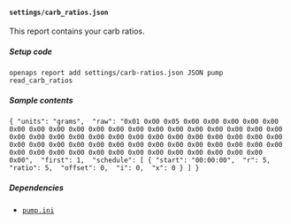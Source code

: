#### `settings/carb_ratios.json`
This report contains your carb ratios.
##### Setup code
`openaps report add settings/carb-ratios.json JSON pump read_carb_ratios`
##### Sample contents
`{
  "units": "grams", 
  "raw": "0x01 0x00 0x05 0x00 0x00 0x00 0x00 0x00 0x00 0x00 0x00 0x00 0x00 0x00 0x00 0x00 0x00 0x00 0x00 0x00 0x00 0x00 0x00 0x00 0x00 0x00 0x00 0x00 0x00 0x00 0x00 0x00 0x00 0x00 0x00 0x00 0x00 0x00 0x00 0x00 0x00 0x00 0x00 0x00 0x00 0x00 0x00 0x00 0x00 0x00 0x00 0x00 0x00 0x00 0x00 0x00 0x00 0x00 0x00 0x00 0x00 0x00 0x00 0x00", 
  "first": 1, 
  "schedule": [
    {
      "start": "00:00:00", 
      "r": 5, 
      "ratio": 5, 
      "offset": 0, 
      "i": 0, 
      "x": 0
    }
  ]
}`
##### Dependencies
* [`pump.ini`](openaps-device-pump.md)
